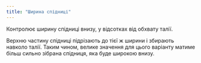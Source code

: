 ```yaml
---
title: "Ширина спідниці"
---
```


Контролює ширину спідниці внизу, у відсотках від обхвату талії.

Верхню частину спідниці підрізають до тієї ж ширини і збирають навколо талії. Таким чином, велике значення для цього варіанту матиме більш сильно зібрана спідниця, яка буде широкою внизу.
